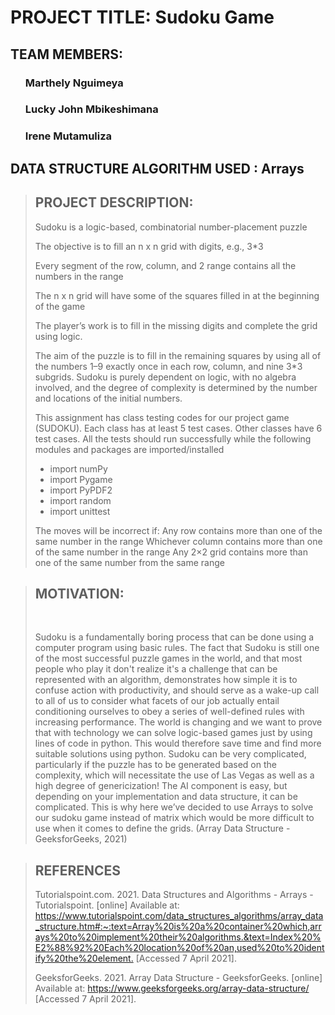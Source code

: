 
<h1> PROJECT TITLE: Sudoku Game </h1>



<h2> TEAM MEMBERS: </h2>

<ul><h3> Marthely Nguimeya</ul></h3>
<ul><h3>Lucky John Mbikeshimana</ul></h3>
<ul><h3>Irene Mutamuliza </ul> </h3>

<h2> DATA STRUCTURE ALGORITHM USED  : Arrays  </h2>

<blockquote> <h2> PROJECT DESCRIPTION: </h2>


Sudoku is a logic-based, combinatorial number-placement puzzle

The objective is to fill an n x n grid with digits, e.g., 3*3

Every segment of the row, column, and 2 range contains all the numbers in the range

The n x n grid will have some of the squares filled in at the beginning of the game

The player’s work is to fill in the missing digits and complete the grid using logic.

The aim of the puzzle is to fill in the remaining squares by using all of the numbers 1–9 exactly once in each row, column, and nine 3*3 subgrids. Sudoku is purely dependent on logic, with no algebra involved, and the degree of complexity is determined by the number and locations of the initial numbers.


This assignment has class testing codes for our project game (SUDOKU). Each class has at least 5 test cases. Other classes have 6 test cases. All the tests should run successfully while the following modules and packages are imported/installed

* import numPy
* import Pygame 
* import PyPDF2 
* import random 
* import unittest

 The moves will be incorrect if:
 Any row contains more than one of the same number in the range
 Whichever column contains more than one of the same number in the range
 Any 2×2 grid contains more than one of the same number from the same range
 
 </blockquote>


<blockquote> <h2> MOTIVATION: </h2> <br>

Sudoku is a fundamentally boring process that can be done using a computer program using basic rules. The fact that Sudoku is still one of the most successful puzzle games in the world, and that most people who play it don't realize it's a challenge that can be represented with an algorithm, demonstrates how simple it is to confuse action with productivity, and should serve as a wake-up call to all of us to consider what facets of our job actually entail conditioning ourselves to obey a series of well-defined rules with increasing performance. 
The world is changing and we want to prove that with technology we can solve logic-based games just by using lines of code in python. This would therefore save time and find more suitable solutions using python.
Sudoku can be very complicated, particularly if the puzzle has to be generated based on the complexity, which will necessitate the use of Las Vegas as well as a high degree of genericization! The AI component is easy, but depending on your implementation and data structure, it can be complicated.  This is why here we’ve decided to use Arrays to solve our sudoku game instead of matrix which would be more difficult to use when it comes to define the grids. (Array Data Structure - GeeksforGeeks, 2021) </blockquote>


<blockquote><h2> REFERENCES </h2>

Tutorialspoint.com. 2021. Data Structures and Algorithms - Arrays - Tutorialspoint. [online] Available at: <https://www.tutorialspoint.com/data_structures_algorithms/array_data_structure.htm#:~:text=Array%20is%20a%20container%20which,arrays%20to%20implement%20their%20algorithms.&text=Index%20%E2%88%92%20Each%20location%20of%20an,used%20to%20identify%20the%20element.> [Accessed 7 April 2021].

GeeksforGeeks. 2021. Array Data Structure - GeeksforGeeks. [online] Available at: <https://www.geeksforgeeks.org/array-data-structure/> [Accessed 7 April 2021].
</blockquote>
